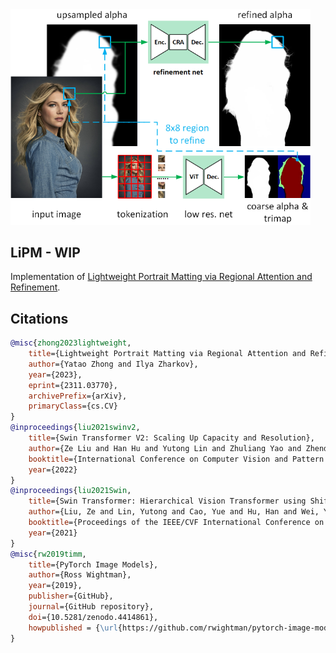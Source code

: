 <img src="./LiPM.png" width="480" alt="Architecture of LiPM"/>

## LiPM - WIP
Implementation of [Lightweight Portrait Matting via Regional Attention and Refinement](https://arxiv.org/abs/2311.03770).

## Citations

```bibtex
@misc{zhong2023lightweight,
    title={Lightweight Portrait Matting via Regional Attention and Refinement}, 
    author={Yatao Zhong and Ilya Zharkov},
    year={2023},
    eprint={2311.03770},
    archivePrefix={arXiv},
    primaryClass={cs.CV}
}
@inproceedings{liu2021swinv2,
    title={Swin Transformer V2: Scaling Up Capacity and Resolution}, 
    author={Ze Liu and Han Hu and Yutong Lin and Zhuliang Yao and Zhenda Xie and Yixuan Wei and Jia Ning and Yue Cao and Zheng Zhang and Li Dong and Furu Wei and Baining Guo},
    booktitle={International Conference on Computer Vision and Pattern Recognition (CVPR)},
    year={2022}
}
@inproceedings{liu2021Swin,
    title={Swin Transformer: Hierarchical Vision Transformer using Shifted Windows},
    author={Liu, Ze and Lin, Yutong and Cao, Yue and Hu, Han and Wei, Yixuan and Zhang, Zheng and Lin, Stephen and Guo, Baining},
    booktitle={Proceedings of the IEEE/CVF International Conference on Computer Vision (ICCV)},
    year={2021}
}
@misc{rw2019timm,
    title={PyTorch Image Models},
    author={Ross Wightman},
    year={2019},
    publisher={GitHub},
    journal={GitHub repository},
    doi={10.5281/zenodo.4414861},
    howpublished = {\url{https://github.com/rwightman/pytorch-image-models}}
}
```
